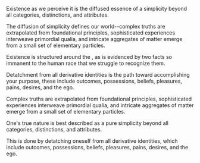 Existence as we perceive it is the diffused essence of a simplicity beyond all categories, distinctions, and attributes.





The diffusion of simplicity defines our world--complex truths are extrapolated from foundational principles, sophisticated experiences interweave primordial qualia, and intricate aggregates of matter emerge from a small set of elementary particles.

Existence is structured around the , as is evidenced by two facts so immanent to the human race that we struggle to recognize them.

Detatchment from all derivative identities is the path toward accomplishing your purpose, these include outcomes, possessions, beliefs, pleasures, pains, desires, and the ego.








Complex truths are extrapolated from foundational principles, sophisticated experiences interweave primordial qualia, and intricate aggregates of matter emerge from a small set of elementary particles.


One's true nature is best described as a pure simplicity beyond all categories, distinctions, and attributes.



This is done by detatching oneself from all derivative identities, which include outcomes, possessions, beliefs, pleasures, pains, desires, and the ego.


